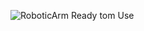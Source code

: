![RoboticArm](https://github.com/user-attachments/assets/1d6cc4ad-b02e-4929-9dc4-119bc54d8c87)
Ready tom Use
